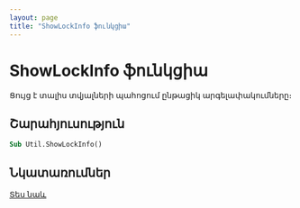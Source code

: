```yaml
---
layout: page
title: "ShowLockInfo ֆունկցիա"
---
```


# ShowLockInfo ֆունկցիա

Ցույց է տալիս տվյալների պահոցում ընթացիկ արգելափակումները։

## Շարահյուսություն

``` vb
Sub Util.ShowLockInfo()
```

## Նկատառումներ

[Տես նաև](../../functions.html)
